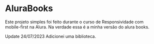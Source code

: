 # AluraBooks
Este projeto simples foi feito durante o curso de Responsividade com mobile-first na Alura.
Na verdade essa é a minha versão do alura books.

Update 24/07/2023
Adicionei uma biblioteca.
